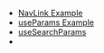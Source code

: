 
- [NavLink Example](https://github.com/subraatakumar/react-router-dom-example/tree/navlink)
- [useParams Example](https://github.com/subraatakumar/react-router-dom-example/tree/params)
- [useSearchParams](https://github.com/subraatakumar/react-router-dom-example/tree/search-params)
- 
